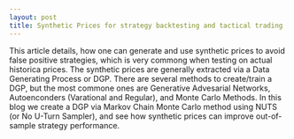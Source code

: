 ```yaml
---
layout: post
title: Synthetic Prices for strategy backtesting and tactical trading
---
```


This article details, how one can generate and use synthetic prices to avoid false positive strategies, which is very commong when testing on actual historica prices. The synthetic prices are generally extracted via a Data Generating Process or DGP. There are several methods to create/train a DGP, but the most commone ones are Generative Advesarial Networks, Autoenconders (Varational and Regular), and Monte Carlo Methods. In this blog we create a DGP via Markov Chain Monte Carlo method using NUTS (or No U-Turn Sampler), and see how synthetic prices can improve out-of-sample strategy performance.
